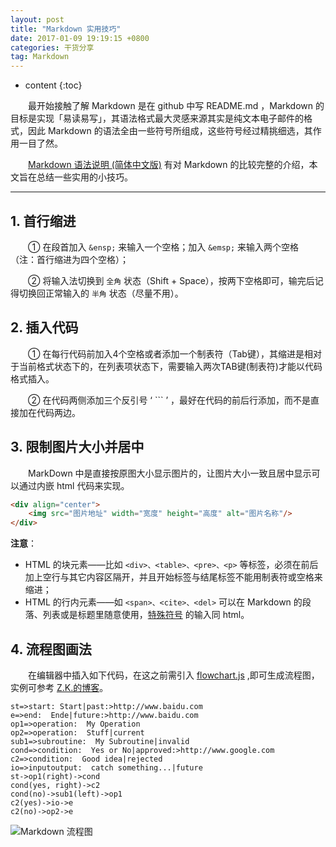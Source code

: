 ```yaml
---
layout: post
title: "Markdown 实用技巧"
date: 2017-01-09 19:19:15 +0800
categories: 干货分享
tag: Markdown
---
```


* content
{:toc}


　　最开始接触了解 Markdown 是在 github 中写 README.md ，Markdown 的目标是实现「易读易写」，其语法格式最大灵感来源其实是纯文本电子邮件的格式，因此 Markdown 的语法全由一些符号所组成，这些符号经过精挑细选，其作用一目了然。

　　[Markdown 语法说明 (简体中文版)](http://www.appinn.com/markdown/index.html#em) 有对 Markdown 的比较完整的介绍，本文旨在总结一些实用的小技巧。<!-- more -->

-------------

## 1. 首行缩进

　　① 在段首加入 ```&ensp;``` 来输入一个空格；加入 ```&emsp;``` 来输入两个空格 （注：首行缩进为四个空格）；

　　② 将输入法切换到 ```全角``` 状态（Shift + Space），按两下空格即可，输完后记得切换回正常输入的 ```半角``` 状态（尽量不用）。

## 2. 插入代码

　　① 在每行代码前加入4个空格或者添加一个制表符（Tab键），其缩进是相对于当前格式状态下的，在列表项状态下，需要输入两次TAB键(制表符)才能以代码格式插入。

　　② 在代码两侧添加三个反引号 ‘ ``` ’ ，最好在代码的前后行添加，而不是直接加在代码两边。

## 3. 限制图片大小并居中

　　MarkDown 中是直接按原图大小显示图片的，让图片大小一致且居中显示可以通过内嵌 html 代码来实现。

```html
<div align="center">
    <img src="图片地址" width="宽度" height="高度" alt="图片名称"/>
</div>
```

**注意**：

+ HTML 的块元素――比如 ```<div>、<table>、<pre>、<p>``` 等标签，必须在前后加上空行与其它内容区隔开，并且开始标签与结尾标签不能用制表符或空格来缩进；
+ HTML 的行内元素——如 ```<span>、<cite>、<del>``` 可以在 Markdown 的段落、列表或是标题里随意使用，[特殊符号](http://blog.csdn.net/html5_/article/details/21639475) 的输入同 html。

## 4. 流程图画法

　　在编辑器中插入如下代码，在这之前需引入 [flowchart.js](https://cdnjs.com/libraries/flowchart) ,即可生成流程图，实例可参考 [Z.K.的博客](http://blog.csdn.net/ww1473345713/article/details/47620577)。

```smalltalk
st=>start: Start|past:>http://www.baidu.com
e=>end:  Ende|future:>http://www.baidu.com
op1=>operation:  My Operation
op2=>operation:  Stuff|current
sub1=>subroutine:  My Subroutine|invalid
cond=>condition:  Yes or No|approved:>http://www.google.com
c2=>condition:  Good idea|rejected
io=>inputoutput:  catch something...|future
st->op1(right)->cond
cond(yes, right)->c2
cond(no)->sub1(left)->op1
c2(yes)->io->e
c2(no)->op2->e  
```

<img src="{{ '/styles/images/jekyll/flow.png' | prepend: site.baseurl }}" alt="Markdown 流程图" />

<br>
